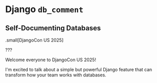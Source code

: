 # Django `db_comment`

## Self-Documenting Databases

.small[DjangoCon US 2025]

???

Welcome everyone to DjangoCon US 2025!

I'm excited to talk about a simple but powerful Django feature that can transform how your team works with databases.
